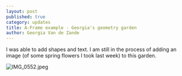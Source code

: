 ```yaml
---
layout: post
published: true
category: updates
title: A-Frame example - Georgia's geometry garden
author: Georgia Van de Zande
---
```

I was able to add shapes and text. I am still in the process of adding an image (of some spring flowers I took last week) to this garden. 

![IMG_0552.jpeg]({{site.baseurl}}/assets/IMG_0552.jpeg)
